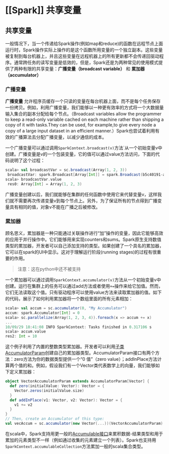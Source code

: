 # [[Spark]] 共享变量

## 共享变量

一般情况下，当一个传递给Spark操作(例如map和reduce)的函数在远程节点上面运行时，Spark操作实际上操作的是这个函数所用变量的一个独立副本。这些变量被复制到每台机器上，并且这些变量在远程机器上的所有更新都不会传递回驱动程序。通常跨任务的读写变量是低效的，但是，Spark还是为两种常见的使用模式提供了两种有限的共享变量：**广播变量（broadcast variable）** 和 **累加器（accumulator）**

### 广播变量

**广播变量** 允许程序员缓存一个只读的变量在每台机器上面，而不是每个任务保存一份拷贝。例如，利用广播变量，我们能够以一种更有效率的方式将一个大数据量输入集合的副本分配给每个节点。（Broadcast variables allow the programmer to keep a read-only variable cached on each machine rather than shipping a copy of it with tasks.They can be used, for example,to give every node a copy of a large input dataset in an efficient manner.）Spark也尝试着利用有效的广播算法去分配广播变量，以减少通信的成本。

一个广播变量可以通过调用`SparkContext.broadcast(v)`方法`从一个初始变量v中创建。广播变量是v的一个包装变量，它的值可以通过value方法访问，下面的代码说明了这个过程：

```scala
scala> val broadcastVar = sc.broadcast(Array(1, 2, 3))
 broadcastVar: spark.Broadcast[Array[Int]] = spark.Broadcast(b5c40191-a864-4c7d-b9bf-d87e1a4e787c)
scala> broadcastVar.value
 res0: Array[Int] = Array(1, 2, 3)
```

广播变量创建以后，我们就能够在集群的任何函数中使用它来代替变量v，这样我们就不需要再次传递变量v到每个节点上。另外，为了保证所有的节点得到广播变量具有相同的值，对象v不能在广播之后被修改。

### 累加器

顾名思义，累加器是一种只能通过关联操作进行“加”操作的变量，因此它能够高效的应用于并行操作中。它们能够用来实现counters和sums。Spark原生支持数值类型的累加器，开发者可以自己添加支持的类型。如果创建了一个具名的累加器，它可以在spark的UI中显示。这对于理解运行阶段(running stages)的过程有很重要的作用。

> 注意：这在python中还不被支持

一个累加器可以通过调用`SparkContext.accumulator(v)`方法从一个初始变量v中创建。运行在集群上的任务可以通过add方法或者使用`+=`操作来给它加值。然而，它们无法读取这个值。只有驱动程序可以使用value方法来读取累加器的值。如下的代码，展示了如何利用累加器将一个数组里面的所有元素相加：

```scala
scala> val accum = sc.accumulator(0, "My Accumulator")
accum: spark.Accumulator[Int] = 0
scala> sc.parallelize(Array(1, 2, 3, 4)).foreach(x => accum += x)
...
10/09/29 18:41:08 INFO SparkContext: Tasks finished in 0.317106 s
scala> accum.value
res2: Int = 10
```

这个例子利用了内置的整数类型累加器。开发者可以利用[子类AccumulatorParam](https://spark.apache.org/docs/latest/api/scala/index.html#org.apache.spark.AccumulatorParam)创建自己的累加器类型。AccumulatorParam接口有两个方法：zero方法为你的数据类型提供一个“0 值”（zero value）；addInPlace方法计算两个值的和。例如，假设我们有一个Vector类代表数学上的向量，我们能够如下定义累加器：

```scala
object VectorAccumulatorParam extends AccumulatorParam[Vector] {
  def zero(initialValue: Vector): Vector = {
    Vector.zeros(initialValue.size)
  }
  def addInPlace(v1: Vector, v2: Vector): Vector = {
    v1 += v2
  }
}
// Then, create an Accumulator of this type:
val vecAccum = sc.accumulator(new Vector(...))(VectorAccumulatorParam)
```

在scala中，Spark支持用更一般的[Accumulable接口](https://spark.apache.org/docs/latest/api/scala/index.html#org.apache.spark.Accumulable)来累积数据-结果类型和用于累加的元素类型不一样（例如通过收集的元素建立一个列表）。Spark也支持用`SparkContext.accumulableCollection`方法累加一般的scala集合类型。